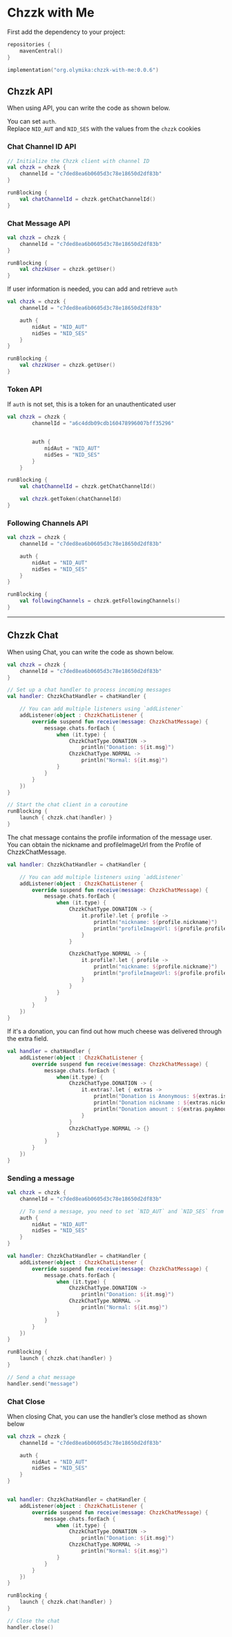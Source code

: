 
# Chzzk with Me

First add the dependency to your project:
```kotlin
repositories {
    mavenCentral()
}

implementation("org.olymika:chzzk-with-me:0.0.6")
```

## Chzzk API
When using API, you can write the code as shown below.

You can set `auth`. <br>
Replace `NID_AUT` and `NID_SES` with the values from the `chzzk` cookies


### Chat Channel ID API
```kotlin
// Initialize the Chzzk client with channel ID
val chzzk = chzzk {
    channelId = "c7ded8ea6b0605d3c78e18650d2df83b"
}

runBlocking {
    val chatChannelId = chzzk.getChatChannelId()
}
```

### Chat Message API
```kotlin
val chzzk = chzzk {
    channelId = "c7ded8ea6b0605d3c78e18650d2df83b"
}

runBlocking {
    val chzzkUser = chzzk.getUser()
}
```
If user information is needed, you can add and retrieve `auth`
```kotlin
val chzzk = chzzk {
    channelId = "c7ded8ea6b0605d3c78e18650d2df83b"

    auth {
        nidAut = "NID_AUT"
        nidSes = "NID_SES"
    }
}

runBlocking {
    val chzzkUser = chzzk.getUser()
}
```

### Token API
If `auth` is not set, this is a token for an unauthenticated user
```kotlin
val chzzk = chzzk {
        channelId = "a6c4ddb09cdb160478996007bff35296"


        auth {
            nidAut = "NID_AUT"
            nidSes = "NID_SES"
        }
    }

runBlocking {
    val chatChannelId = chzzk.getChatChannelId()

    val chzzk.getToken(chatChannelId)
}
```

### Following Channels API
```kotlin
val chzzk = chzzk {
    channelId = "c7ded8ea6b0605d3c78e18650d2df83b"

    auth {
        nidAut = "NID_AUT"
        nidSes = "NID_SES"
    }
}

runBlocking {
    val followingChannels = chzzk.getFollowingChannels()
}
```
- - -

## Chzzk Chat
When using Chat, you can write the code as shown below.
```kotlin
val chzzk = chzzk {
    channelId = "c7ded8ea6b0605d3c78e18650d2df83b"
}

// Set up a chat handler to process incoming messages
val handler: ChzzkChatHandler = chatHandler {

    // You can add multiple listeners using `addListener`
    addListener(object : ChzzkChatListener {
        override suspend fun receive(message: ChzzkChatMessage) {
            message.chats.forEach {
                when (it.type) {
                    ChzzkChatType.DONATION ->
                        println("Donation: ${it.msg}")
                    ChzzkChatType.NORMAL ->
                        println("Normal: ${it.msg}")
                }
            }
        }
    })
}

// Start the chat client in a coroutine
runBlocking {
    launch { chzzk.chat(handler) }
}
```

The chat message contains the profile information of the message user. <br>
You can obtain the nickname and profileImageUrl from the Profile of ChzzkChatMessage.
```kotlin
val handler: ChzzkChatHandler = chatHandler {

    // You can add multiple listeners using `addListener`
    addListener(object : ChzzkChatListener {
        override suspend fun receive(message: ChzzkChatMessage) {
            message.chats.forEach {
                when (it.type) {
                    ChzzkChatType.DONATION -> {
                        it.profile?.let { profile ->
                            println("nickname: ${profile.nickname}")
                            println("profileImageUrl: ${profile.profileImageUrl}")
                        }
                    }

                    ChzzkChatType.NORMAL -> {
                        it.profile?.let { profile ->
                            println("nickname: ${profile.nickname}")
                            println("profileImageUrl: ${profile.profileImageUrl}")
                        }
                    }
                }
            }
        }
    })
}
```

If it's a donation, you can find out how much cheese was delivered through the extra field.
```kotlin
val handler = chatHandler {
    addListener(object : ChzzkChatListener {
        override suspend fun receive(message: ChzzkChatMessage) {
            message.chats.forEach {
                when(it.type) {
                    ChzzkChatType.DONATION -> {
                        it.extras?.let { extras ->
                            println("Donation is Anonymous: ${extras.isAnonymous}")
                            println("Donation nickname : ${extras.nickname}")
                            println("Donation amount : ${extras.payAmount}")
                        }
                    }
                    ChzzkChatType.NORMAL -> {}
                }
            }
        }
    })
}
```

### Sending a message
```kotlin
val chzzk = chzzk {
    channelId = "c7ded8ea6b0605d3c78e18650d2df83b"

    // To send a message, you need to set `NID_AUT` and `NID_SES` from the cookies.
    auth {
        nidAut = "NID_AUT"
        nidSes = "NID_SES"
    }
}

val handler: ChzzkChatHandler = chatHandler {
    addListener(object : ChzzkChatListener {
        override suspend fun receive(message: ChzzkChatMessage) {
            message.chats.forEach {
                when (it.type) {
                    ChzzkChatType.DONATION ->
                        println("Donation: ${it.msg}")
                    ChzzkChatType.NORMAL ->
                        println("Normal: ${it.msg}")
                }
            }
        }
    })
}

runBlocking {
    launch { chzzk.chat(handler) }
}

// Send a chat message
handler.send("message")
```

### Chat Close
When closing Chat, you can use the handler’s close method as shown below
```kotlin
val chzzk = chzzk {
    channelId = "c7ded8ea6b0605d3c78e18650d2df83b"

    auth {
        nidAut = "NID_AUT"
        nidSes = "NID_SES"
    }
}


val handler: ChzzkChatHandler = chatHandler {
    addListener(object : ChzzkChatListener {
        override suspend fun receive(message: ChzzkChatMessage) {
            message.chats.forEach {
                when (it.type) {
                    ChzzkChatType.DONATION ->
                        println("Donation: ${it.msg}")
                    ChzzkChatType.NORMAL ->
                        println("Normal: ${it.msg}")
                }
            }
        }
    })
}

runBlocking {
    launch { chzzk.chat(handler) }
}

// Close the chat
handler.close()
```

